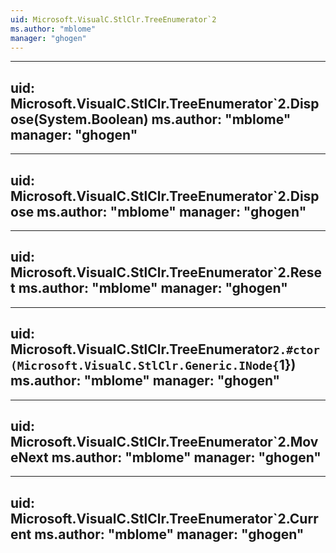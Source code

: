 ```yaml
---
uid: Microsoft.VisualC.StlClr.TreeEnumerator`2
ms.author: "mblome"
manager: "ghogen"
---
```


---
uid: Microsoft.VisualC.StlClr.TreeEnumerator`2.Dispose(System.Boolean)
ms.author: "mblome"
manager: "ghogen"
---

---
uid: Microsoft.VisualC.StlClr.TreeEnumerator`2.Dispose
ms.author: "mblome"
manager: "ghogen"
---

---
uid: Microsoft.VisualC.StlClr.TreeEnumerator`2.Reset
ms.author: "mblome"
manager: "ghogen"
---

---
uid: Microsoft.VisualC.StlClr.TreeEnumerator`2.#ctor(Microsoft.VisualC.StlClr.Generic.INode{`1})
ms.author: "mblome"
manager: "ghogen"
---

---
uid: Microsoft.VisualC.StlClr.TreeEnumerator`2.MoveNext
ms.author: "mblome"
manager: "ghogen"
---

---
uid: Microsoft.VisualC.StlClr.TreeEnumerator`2.Current
ms.author: "mblome"
manager: "ghogen"
---
